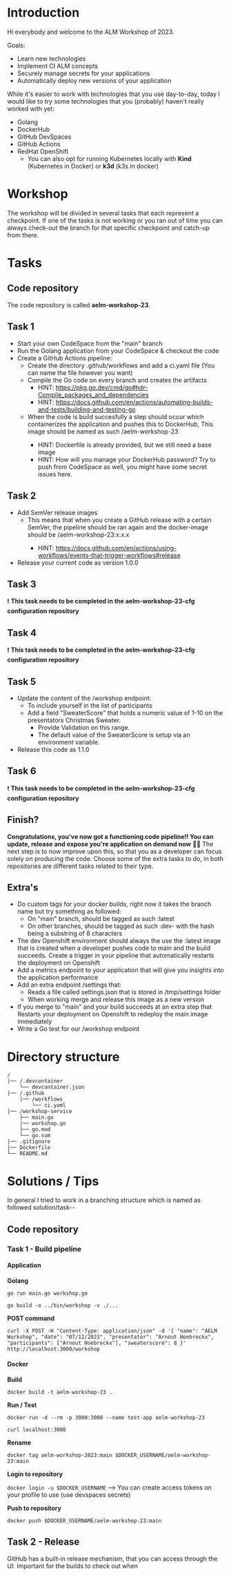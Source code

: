 # Introduction

Hi everybody and welcome to the ALM Workshop of 2023.

Goals:
* Learn new technologies
* Implement CI ALM concepts
* Securely manage secrets for your applications
* Automatically deploy new versions of your application

While it's easier to work with technologies that you use day-to-day, today I would like to try some technologies that you (probably) haven't really worked with yet:

* Golang
* DockerHub
* GitHub DevSpaces
* GitHub Actions
* RedHat OpenShift
    * You can also opt for running Kubernetes locally with **Kind** (Kubernetes in Docker) or **k3d** (k3s in docker)

# Workshop

The workshop will be divided in several tasks that each represent a checkpoint.
If one of the tasks is not working or you ran out of time you can always check-out the branch for that specific checkpoint and catch-up from there.

# Tasks

## Code repository
The code repository is called **aelm-workshop-23**.

## Task 1

* Start your own CodeSpace from the "main" branch
* Run the Golang application from your CodeSpace & checkout the code
* Create a GitHub Actions pipeline:
    * Create the directory .github/workflows and add a ci.yaml file (You can name the file however you want)
    * Compile the Go code on every branch and creates the artifacts
        * HINT: https://pkg.go.dev/cmd/go#hdr-Compile_packages_and_dependencies
        * HINT: https://docs.github.com/en/actions/automating-builds-and-tests/building-and-testing-go
    * When the code is build succesfully a step should occur which containerizes the application and pushes this to DockerHub, This image should be named as such <dockerhub-user>/aelm-workshop-23
        * HINT: Dockerfile is already provided, but we still need a base image
        * HINT: How will you manage your DockerHub password? Try to push from CodeSpace as well, you might have some secret issues here.

## Task 2

* Add SemVer release images
    * This means that when you create a GitHub release with a certain SemVer, the pipeline should be ran again and the docker-image should be <dockerhub-user>/aelm-workshop-23:x.x.x
        * HINT: https://docs.github.com/en/actions/using-workflows/events-that-trigger-workflows#release
* Release your current code as version 1.0.0

## Task 3

:exclamation: **This task needs to be completed in the aelm-workshop-23-cfg configuration repository**

## Task 4

:exclamation: **This task needs to be completed in the aelm-workshop-23-cfg configuration repository**

## Task 5

* Update the content of the /workshop endpoint:
    * To include yourself in the list of participants
    * Add a field "SweaterScore" that holds a numeric value of 1-10 on the presentators Christmas Sweater. 
        * Provide Validation on this range.
        * The default value of the SweaterScore is setup via an environment variable.
* Release this code as 1.1.0

## Task 6

:exclamation: **This task needs to be completed in the aelm-workshop-23-cfg configuration repository**

## Finish?

**Congratulations, you've now got a functioning code pipeline!! You can update, release and expose you're application on demand now** :clap::muscle:
The next step is to now improve upon this, so that you as a developer can focus solely on producing the code. Choose some of the extra tasks to do, in both repositories are different tasks related to their type.

## Extra's
* Do custom tags for your docker builds, right now it takes the branch name but try something as followed:
    * On "main" branch, should be tagged as such <name>:latest
    * On other branches, should be tagged as such <name>:dev-<commitHash> with the hash being a substring of 8 characters
* The dev Openshift environment should always the use the :latest image that is created when a developer pushes code to main and the build succeeds. Create a trigger in your pipeline that automatically restarts the deployment on Openshift
* Add a metrics endpoint to your application that will give you insights into the application performance
* Add an extra endpoint /settings that:
    * Reads a file called settings.json that is stored in /tmp/settings folder
    * When working merge and release this image as a new version
* If you merge to "main" and your build succeeds at an extra step that Restarts your deployment on Openshift to redeploy the main image immediately
* Write a Go test for our /workshop endpoint

# Directory structure

```
/
|── /.devcontainer
    └── devcontainer.json
|── /.github
    |── /workflows
        └── ci.yaml 
|── /workshop-service
    ├── main.go
    |── workshop.go
    ├── go.mod
    └── go.sum
|── .gitignore
|── Dockerfile
└── README.md
```

# Solutions / Tips

In general I tried to work in a branching structure which is named as followed solution/task-<number>-<description>

## Code repository

### Task 1 - Build pipeline

#### Application

**Golang**

`go run main.go workshop.go`

`go build -o ../bin/workshop -v ./...`

**POST command**

`curl -X POST -H "Content-Type: application/json" -d '{
  "name": "AELM Workshop",
  "date": "07/12/2023",
  "presentator": "Arnout Hoebreckx",
  "participants": ["Arnout Hoebreckx"],
  "sweaterscore": 8
}' http://localhost:3000/workshop`

#### Docker

**Build** 

`docker build -t aelm-workshop-23 .`

**Run / Test** 

`docker run -d --rm -p 3000:3000 --name test-app aelm-workshop-23` 

`curl localhost:3000`

**Rename** 

`docker tag aelm-workshop-2023:main $DOCKER_USERNAME/aelm-workshop-23:main`

**Login to repository** 

`docker login -u $DOCKER_USERNAME` --> You can create access tokens on your profile to use (use devspaces secrets)

**Push to repository** 

`docker push $DOCKER_USERNAME/aelm-workshop-23:main`

## Task 2 - Release

GitHub has a built-in release mechanism, that you can access through the UI. Important for the builds to check out when 